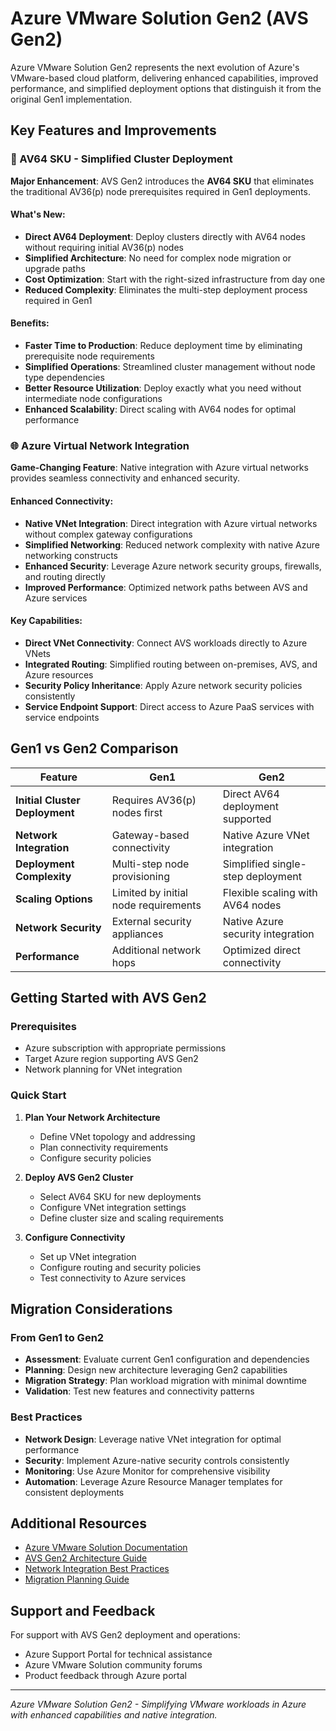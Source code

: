 # Azure VMware Solution Gen2 (AVS Gen2)

Azure VMware Solution Gen2 represents the next evolution of Azure's VMware-based cloud platform, delivering enhanced capabilities, improved performance, and simplified deployment options that distinguish it from the original Gen1 implementation.

## Key Features and Improvements

### 🚀 AV64 SKU - Simplified Cluster Deployment

**Major Enhancement**: AVS Gen2 introduces the **AV64 SKU** that eliminates the traditional AV36(p) node prerequisites required in Gen1 deployments.

#### What's New:
- **Direct AV64 Deployment**: Deploy clusters directly with AV64 nodes without requiring initial AV36(p) nodes
- **Simplified Architecture**: No need for complex node migration or upgrade paths
- **Cost Optimization**: Start with the right-sized infrastructure from day one
- **Reduced Complexity**: Eliminates the multi-step deployment process required in Gen1

#### Benefits:
- **Faster Time to Production**: Reduce deployment time by eliminating prerequisite node requirements
- **Simplified Operations**: Streamlined cluster management without node type dependencies
- **Better Resource Utilization**: Deploy exactly what you need without intermediate node configurations
- **Enhanced Scalability**: Direct scaling with AV64 nodes for optimal performance

### 🌐 Azure Virtual Network Integration

**Game-Changing Feature**: Native integration with Azure virtual networks provides seamless connectivity and enhanced security.

#### Enhanced Connectivity:
- **Native VNet Integration**: Direct integration with Azure virtual networks without complex gateway configurations
- **Simplified Networking**: Reduced network complexity with native Azure networking constructs
- **Enhanced Security**: Leverage Azure network security groups, firewalls, and routing directly
- **Improved Performance**: Optimized network paths between AVS and Azure services

#### Key Capabilities:
- **Direct VNet Connectivity**: Connect AVS workloads directly to Azure VNets
- **Integrated Routing**: Simplified routing between on-premises, AVS, and Azure resources
- **Security Policy Inheritance**: Apply Azure network security policies consistently
- **Service Endpoint Support**: Direct access to Azure PaaS services with service endpoints

## Gen1 vs Gen2 Comparison

| Feature | Gen1 | Gen2 |
|---------|------|------|
| **Initial Cluster Deployment** | Requires AV36(p) nodes first | Direct AV64 deployment supported |
| **Network Integration** | Gateway-based connectivity | Native Azure VNet integration |
| **Deployment Complexity** | Multi-step node provisioning | Simplified single-step deployment |
| **Scaling Options** | Limited by initial node requirements | Flexible scaling with AV64 nodes |
| **Network Security** | External security appliances | Native Azure security integration |
| **Performance** | Additional network hops | Optimized direct connectivity |

## Getting Started with AVS Gen2

### Prerequisites
- Azure subscription with appropriate permissions
- Target Azure region supporting AVS Gen2
- Network planning for VNet integration

### Quick Start
1. **Plan Your Network Architecture**
   - Define VNet topology and addressing
   - Plan connectivity requirements
   - Configure security policies

2. **Deploy AVS Gen2 Cluster**
   - Select AV64 SKU for new deployments
   - Configure VNet integration settings
   - Define cluster size and scaling requirements

3. **Configure Connectivity**
   - Set up VNet integration
   - Configure routing and security policies
   - Test connectivity to Azure services

## Migration Considerations

### From Gen1 to Gen2
- **Assessment**: Evaluate current Gen1 configuration and dependencies
- **Planning**: Design new architecture leveraging Gen2 capabilities
- **Migration Strategy**: Plan workload migration with minimal downtime
- **Validation**: Test new features and connectivity patterns

### Best Practices
- **Network Design**: Leverage native VNet integration for optimal performance
- **Security**: Implement Azure-native security controls consistently
- **Monitoring**: Use Azure Monitor for comprehensive visibility
- **Automation**: Leverage Azure Resource Manager templates for consistent deployments

## Additional Resources

- [Azure VMware Solution Documentation](https://docs.microsoft.com/azure/azure-vmware/)
- [AVS Gen2 Architecture Guide](#)
- [Network Integration Best Practices](#)
- [Migration Planning Guide](#)

## Support and Feedback

For support with AVS Gen2 deployment and operations:
- Azure Support Portal for technical assistance
- Azure VMware Solution community forums
- Product feedback through Azure portal

---

*Azure VMware Solution Gen2 - Simplifying VMware workloads in Azure with enhanced capabilities and native integration.*
